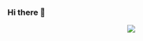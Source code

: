 ### Hi there 👋

<!--
**Doriyz/Doriyz** is a ✨ _special_ ✨ repository because its `README.md` (this file) appears on your GitHub profile.

Here are some ideas to get you started:

- 🔭 I’m currently working on ...
- 🌱 I’m currently learning ...
- 👯 I’m looking to collaborate on ...
- 🤔 I’m looking for help with ...
- 💬 Ask me about ...
- 📫 How to reach me: ...
- 😄 Pronouns: ...
- ⚡ Fun fact: ...
-->
<!--
<div align="center"> <img height="137px" src="https://github-readme-stats.vercel.app/api?username=Doriyz&hide_title=true&hide_border=true&show_icons=trueline_height=21&text_color=000&icon_color=000&bg_color=0,ea6161,ffc64d,fffc4d,52fa5a&theme=graywhite" /> </div>


<div align="center"> <img src="https://github-readme-stats.vercel.app/api/top-langs/?username=Doriyz&hide_title=true&hide_border=true&layout=compact&langs_count=6&text_color=000&icon_color=fff&bg_color=0,52fa5a,4dfcff,c64dff&theme=graywhite" /> </div>


<div align="center"> <img src="https://activity-graph.herokuapp.com/graph?username=Doriyz&theme=xcode" /> </div>


<div align="center"> <img src="https://github-readme-streak-stats.herokuapp.com/?user=Doriyz" /> </div>
-->

<div align="center"> <img src="https://metrics.lecoq.io/Doriyz?template=classic&config.timezone=Asia%2FShanghai"> </div>

